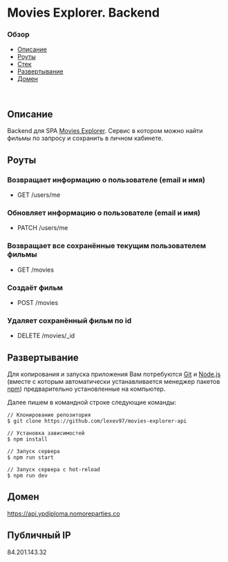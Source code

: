# **Movies Explorer. Backend**

### Обзор
* [Описание](#описание)
* [Роуты](#роуты)
* [Стек](#стек)
* [Развертывание](#развертывание)
* [Домен](#домен)
<br>

## Описание

Backend для SPA [Movies Explorer](https://github.com/lexev97/movies-explorer-frontend). Сервис в котором можно найти фильмы по запросу и сохранить в личном кабинете.

## Роуты

### Возвращает информацию о пользователе (email и имя)
- GET /users/me
### Обновляет информацию о пользователе (email и имя)
- PATCH /users/me
### Возвращает все сохранённые текущим пользователем фильмы
- GET /movies
### Создаёт фильм
- POST /movies
### Удаляет сохранённый фильм по id
- DELETE /movies/_id 

## Развертывание

Для копирования и запуска приложения Вам потребуются [Git](https://git-scm.com/) и [Node.js](https://nodejs.org/en/download/) (вместе с которым автоматически устанавливается менеджер пакетов [npm](http://npmjs.com/)) предварительно установленные на компьютер.

Далее пишем в командной строке следующие команды:

```
// Клонирование репозитория
$ git clone https://github.com/lexev97/movies-explorer-api

// Установка зависимостей
$ npm install

// Запуск сервера
$ npm run start    

// Запуск сервера с hot-reload
$ npm run dev
```

## Домен
https://api.ypdiploma.nomoreparties.co

## Публичный IP
84.201.143.32
